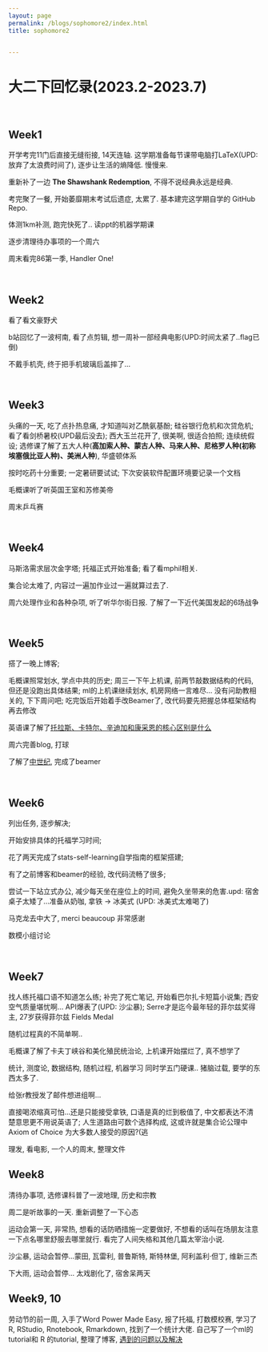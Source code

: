 ```yaml
---
layout: page
permalink: /blogs/sophomore2/index.html
title: sophomore2


---
```




# 大二下回忆录(2023.2-2023.7)

<br>

## Week1

开学考完11门后直接无缝衔接, 14天连轴. 这学期准备每节课带电脑打LaTeX(UPD:放弃了太浪费时间了), 逐步让生活的熵降低. 慢慢来.

重新补了一边 **The Shawshank Redemption**, 不得不说经典永远是经典.

考完聚了一餐, 开始萎靡期末考试后遗症, 太累了. 基本建完这学期自学的 GitHub Repo.

体测1km补测, 跑完快死了.. 读ppt的机器学期课

逐步清理待办事项的一个周六

周末看完86第一季, Handler One!

<br>

## Week2

看了看文豪野犬

b站回忆了一波柯南, 看了点剪辑, 想一周补一部经典电影(UPD:时间太紧了..flag已倒)

不戴手机壳, 终于把手机玻璃后盖摔了...

<br>

## Week3

头痛的一天, 吃了点扑热息痛, 才知道叫对乙酰氨基酚; 硅谷银行危机和次贷危机; 看了看剑桥暑校(UPD最后没去); 西大玉兰花开了, 很美啊, 很适合拍照; 连续统假设; 选修课了解了五大人种(**高加索人种、蒙古人种、马来人种、尼格罗人种(初称埃塞俄比亚人种)、美洲人种**), 华盛顿体系

按时吃药十分重要; 一定暑研要试试; 下次安装软件配置环境要记录一个文档

毛概课听了听英国王室和苏修美帝

周末乒乓赛

<br>

## Week4

马斯洛需求层次金字塔; 托福正式开始准备; 看了看mphil相关.

集合论太难了, 内容过一遍加作业过一遍就算过去了.

周六处理作业和各种杂项, 听了听华尔街日报. 了解了一下近代美国发起的6场战争

<br>

## Week5

搭了一晚上博客;

毛概课照常划水, 学点中共的历史; 周三一下午上机课, 前两节敲数据结构的代码, 但还是没跑出具体结果; ml的上机课继续划水, 机房网络一言难尽… 没有问助教相关的, 下下周问吧; 吃完饭后开始着手改Beamer了, 改代码要先把握总体框架结构再去修改

英语课了解了[托拉斯、卡特尔、辛迪加和康采恩的核心区别是什么](https://www.zhihu.com/question/29681041)

周六完善blog, 打球

了解了[中世纪](https://zh.wikipedia.org/wiki/中世纪), 完成了beamer

<br>

## Week6

列出任务, 逐步解决;

开始安排具体的托福学习时间; 

花了两天完成了stats-self-learning自学指南的框架搭建; 

有了之前博客和beamer的经验, 改代码流畅了很多; 

尝试一下站立式办公, 减少每天坐在座位上的时间, 避免久坐带来的危害.upd: 宿舍桌子太矮了…准备从奶咖, 拿铁 → 冰美式 (UPD: 冰美式太难喝了)

马克龙去中大了, merci beaucoup 非常感谢

数模小组讨论

<br>

## Week7

找人练托福口语不知道怎么练;  补完了死亡笔记, 开始看巴尔扎卡短篇小说集; 西安空气质量堪忧啊… API爆表了(UPD: 沙尘暴); Serre才是迄今最年轻的菲尔兹奖得主, 27岁获得菲尔兹 Fields Medal

随机过程真的不简单啊..

毛概课了解了卡夫丁峡谷和美化殖民统治论, 上机课开始摆烂了, 真不想学了

统计, 测度论, 数据结构, 随机过程, 机器学习 同时学五门硬课.. 猪脑过载, 要学的东西太多了.

给张r教授发了邮件想进组啊...

直接喝浓缩真可怕...还是只能接受拿铁, 口语是真的烂到极值了, 中文都表达不清楚意思更不用说英语了; 人生道路由可数个选择构成, 这或许就是集合论公理中 Axiom of Choice 为大多数人接受的原因?(逃

理发, 看电影, 一个人的周末, 整理文件

## Week8

清待办事项, 选修课科普了一波地理, 历史和宗教

周二是听故事的一天. 重新调整了一下心态

运动会第一天, 非常热, 想看的话防晒措施一定要做好, 不想看的话叫在场朋友注意一下点名哪里舒服去哪里就行. 看完了人间失格和其他几篇太宰治小说.

沙尘暴, 运动会暂停...蒙田, 瓦雷利, 普鲁斯特, 斯特林堡, 阿利盖利·但丁, 维新三杰

下大雨, 运动会暂停... 太戏剧化了, 宿舍呆两天

## Week9, 10

劳动节的前一周, 入手了Word Power Made Easy, 报了托福, 打数模校赛, 学习了R, RStudio, Rnotebook, Rmarkdown, 找到了一个统计大佬. 自己写了一个ml的 tutorial和 R 的tutorial, 整理了博客, [遇到的问题以及解决](https://zhuanlan.zhihu.com/p/50361221)